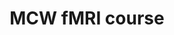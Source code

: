 ---
title: "MCW fMRI course"
project_id: 
conf_date: 2003-09-06
conference_id: ""
presenters:
   - peter_bandettini
summary: "<p>MCW fMRI course, Milwaukee, WI</p>"
file: /assets/presentations/T177.ppt
filename: T177.ppt
layout: presentation
---
